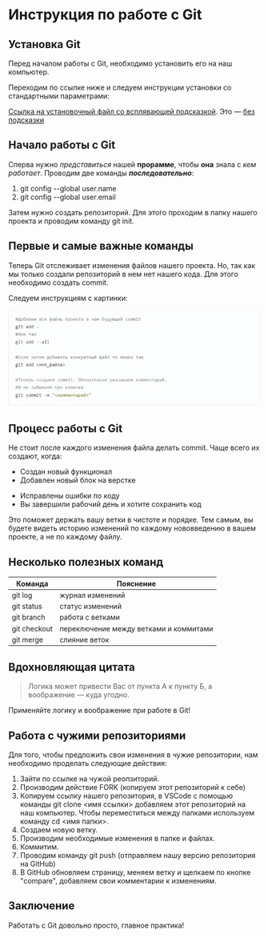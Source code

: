 # Инструкция по работе с Git

## Установка Git

Перед началом работы с Git, необходимо установить его на наш компьютер.

Переходим по ссылке ниже и следуем инструкции установки со стандартными параметрами:

[Ссылка на установочный файл со всплявающей подсказкой](https://git-scm.com/download/win "Сайт Geek Brains"). Это — [без подсказки](https://git-scm.com/download/win)

## Начало работы с Git

Сперва нужно *представиться* нашей **прорамме**, чтобы __она__ знала с _кем работает_. Проводим две команды _**последовательно**_:

1. git config --global user.name
2. git config --global user.email

Затем нужно создать репозиторий. Для этого проходим в папку нашего проекта и проводим команду git init.

## Первые и самые важные команды

Теперь Git отслеживает изменения файлов нашего проекта. Но, так как мы только создали репозиторий в нем нет нашего кода. Для этого необходимо создать commit.

Следуем инструкциям с картинки:

![Инструкция](Instruction.jpg "Инструкция")

## Процесс работы с Git

Не стоит после каждого изменения файла делать commit. Чаще всего их создают, когда:

* Создан новый функционал
* Добавлен новый блок на верстке
+ Исправлены ошибки по коду
+ Вы завершили рабочий день и хотите сохранить код

Это поможет держать вашу ветки в чистоте и порядке. Тем самым, вы будете видеть историю изменений по каждому нововведению в вашем проекте, а не по каждому файлу.

## Несколько полезных команд

Команда | Пояснение
--------|-----------
git log | журнал изменений
git status | статус изменений
git branch | работа с ветками
git checkout | переключение между ветками и коммитами
git merge | слияние веток

## Вдохновляющая цитата 

> Логика может привести Вас от пункта А к пункту Б, а воображение — куда угодно.

Применяйте логику и воображение при работе в Git!

## Работа с чужими репозиториями

Для того, чтобы предложить свои изменения в чужие репозитории, нам необходимо проделать следующие действия:
1. Зайти по ссылке на чужой реопзиторий.
2. Производим действие FORK (копируем этот репозиторий к себе)
3.  Копируем ссылку нашего репозитория, в VSCode с помощью команды git clone <имя ссылки> добавляем этот репозиторий на наш компьютер. Чтобы переместиться между папками используем команду cd <имя папки>.
4. Создаем новую ветку.
5. Производим необходимые изменения в папке и файлах.
6. Коммитим.
7. Проводим команду git push (отправляем нашу версию репозитория на GitHub)
8. В GitHub обновляем страницу, меняем ветку и щелкаем по кнопке "compare", добавляем свои комментарии к изменениям.

## Заключение

Работать с Git довольно просто, главное практика! 